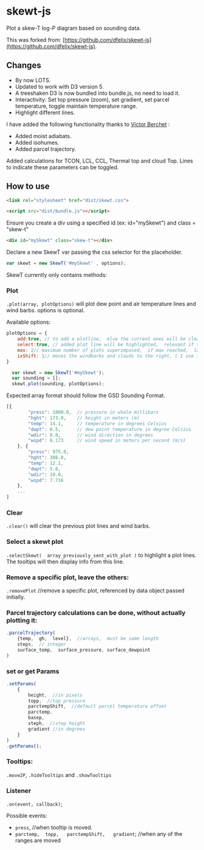 # skewt-js
Plot a skew-T log-P diagram based on sounding data.

This was forked from:  [https://github.com/dfelix/skewt-js](https://github.com/dfelix/skewt-js).

## Changes

- By now LOTS.   
- Updated to work with D3 version 5.
- A treeshaken D3 is now bundled into bundle.js,  no need to load it.  
- Interactivity:  Set top pressure (zoom),  set gradient, set parcel temperature,  toggle maintain temperature range.
- Highlight different lines.  

I have added the following functionality thanks to [Victor Berchet](https://github.com/vicb/windy-plugin-sounding) :

- Added moist adiabats.
- Added isohumes.
- Added parcel trajectory.


Added calculations for TCON,  LCL,  CCL,  Thermal top and cloud Top.  Lines to indicate these parameters can be toggled.  

## How to use

```html
<link rel="stylesheet" href="dist/skewt.css">

<script src="dist/bundle.js"></script>
```

Ensure you create a div using a specified id (ex: id="mySkewt") and class = "skew-t"

```html
<div id="mySkewt" class="skew-t"></div>
```

Declare a new SkewT var passing the css selector for the placeholder.

```javascript
var skewt = new SkewT('#mySkewt' , options);
```

SkewT currently only contains methods:

### Plot

`.plot(array, plotOptions)` will plot dew point and air temperature lines and wind barbs. options is optional.

Available options: 

```javascript
plotOptions = {
	add:true, // to add a plotline,  else the current ones will be cleared. 
  	select:true, // added plot line will be highlighted,  relevant if >1.
	max: 2// maximum number of plots superimposed,  if max reached,  last one will be overwritten,
	ixShift: 1// moves the windbarbs and clouds to the right, ( I use it in windy to differentiate between sonde data and forecast data )
}
```  

```javascript
  var skewt = new SkewT('#mySkewt');
  var sounding = [];
  skewt.plot(sounding, plotOptions);
```

Expected array format should follow the GSD Sounding Format.

```javascript
[{
		"press": 1000.0,  // pressure in whole millibars
		"hght": 173.0,    // height in meters (m)
		"temp": 14.1,     // temperature in degrees Celsius
		"dwpt": 6.5,      // dew point temperature in degree Celsius
		"wdir": 8.0,      // wind direction in degrees
		"wspd": 6.173     // wind speed in meters per second (m/s)
	}, {
		"press": 975.0,
		"hght": 386.0,
		"temp": 12.1,
		"dwpt": 5.6,
		"wdir": 10.0,
		"wspd": 7.716
	},
	...
]
```

### Clear

`.clear()` will clear the previous plot lines and wind barbs.

### Select a skewt plot

`.selectSkewt(  array_previously_sent_with_plot )`  to highlight a plot lines.  The tooltips will then display info from this line.

### Remove a specific plot,  leave the others:

`.removePlot`  //remove a specific plot,  referenced by data object passed initially.



### Parcel trajectory calculations can be done,  without actually plotting it:

```javascript
.parcelTrajectory(
	{temp,  gh,  level},  //arrays,  must be same length
	steps,  // integer
	surface_temp,  surface_pressure, surface_dewpoint
)
```
### set or get Params
```javascript
.setParams(
	{
		height,  //in pixels 
		topp,  //top pressure
		parctempShift,  //default parcel temperature offset  
		parctemp,  
		basep, 
		steph,  //step height  
		gradient //in degrees 
	}
)
.getParams();
```
### Tooltips:

`.move2P`,   `.hideTooltips` and  `.showTooltips`

### Listener

`.on(event, callback)`;

Possible events:  

- `press`,  //when tooltip is moved. 
- `parctemp,  topp,   parctempShift,   gradient`;  //when any of the ranges are moved




    

  